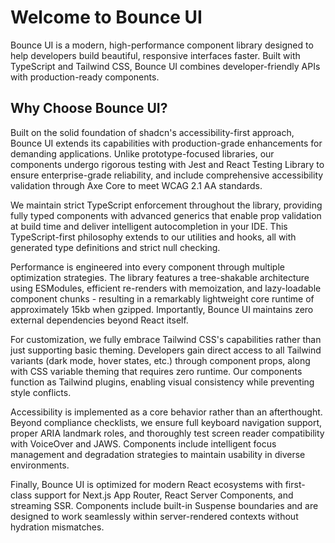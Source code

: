 # Welcome to Bounce UI

Bounce UI is a modern, high-performance component library designed to help developers build beautiful, responsive interfaces faster. Built with TypeScript and Tailwind CSS, Bounce UI combines developer-friendly APIs with production-ready components.

## Why Choose Bounce UI?

Built on the solid foundation of shadcn's accessibility-first approach, Bounce UI extends its capabilities with production-grade enhancements for demanding applications. Unlike prototype-focused libraries, our components undergo rigorous testing with Jest and React Testing Library to ensure enterprise-grade reliability, and include comprehensive accessibility validation through Axe Core to meet WCAG 2.1 AA standards.

We maintain strict TypeScript enforcement throughout the library, providing fully typed components with advanced generics that enable prop validation at build time and deliver intelligent autocompletion in your IDE. This TypeScript-first philosophy extends to our utilities and hooks, all with generated type definitions and strict null checking.

Performance is engineered into every component through multiple optimization strategies. The library features a tree-shakable architecture using ESModules, efficient re-renders with memoization, and lazy-loadable component chunks - resulting in a remarkably lightweight core runtime of approximately 15kb when gzipped. Importantly, Bounce UI maintains zero external dependencies beyond React itself.

For customization, we fully embrace Tailwind CSS's capabilities rather than just supporting basic theming. Developers gain direct access to all Tailwind variants (dark mode, hover states, etc.) through component props, along with CSS variable theming that requires zero runtime. Our components function as Tailwind plugins, enabling visual consistency while preventing style conflicts.

Accessibility is implemented as a core behavior rather than an afterthought. Beyond compliance checklists, we ensure full keyboard navigation support, proper ARIA landmark roles, and thoroughly test screen reader compatibility with VoiceOver and JAWS. Components include intelligent focus management and degradation strategies to maintain usability in diverse environments.

Finally, Bounce UI is optimized for modern React ecosystems with first-class support for Next.js App Router, React Server Components, and streaming SSR. Components include built-in Suspense boundaries and are designed to work seamlessly within server-rendered contexts without hydration mismatches.
